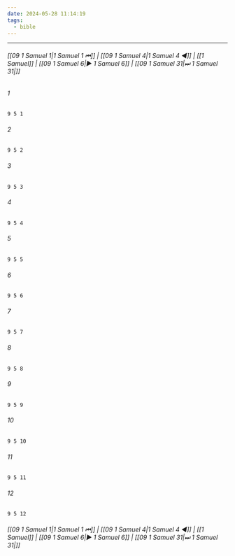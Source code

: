 ```yaml
---
date: 2024-05-28 11:14:19
tags:
  - bible
---
```

___

###### [[09 1 Samuel 1|1 Samuel 1 ⏮]] | [[09 1 Samuel 4|1 Samuel 4 ◀]] | [[1 Samuel]] | [[09 1 Samuel 6|▶ 1 Samuel 6]] | [[09 1 Samuel 31|⏭ 1 Samuel 31|]]

###### 1
``` verse
9 5 1 
```
###### 2
``` verse
9 5 2 
```
###### 3
``` verse
9 5 3 
```
###### 4
``` verse
9 5 4 
```
###### 5
``` verse
9 5 5 
```
###### 6
``` verse
9 5 6 
```
###### 7
``` verse
9 5 7 
```
###### 8
``` verse
9 5 8 
```
###### 9
``` verse
9 5 9 
```
###### 10
``` verse
9 5 10 
```
###### 11
``` verse
9 5 11 
```
###### 12
``` verse
9 5 12 
```

###### [[09 1 Samuel 1|1 Samuel 1 ⏮]] | [[09 1 Samuel 4|1 Samuel 4 ◀]] | [[1 Samuel]] | [[09 1 Samuel 6|▶ 1 Samuel 6]] | [[09 1 Samuel 31|⏭ 1 Samuel 31|]]

